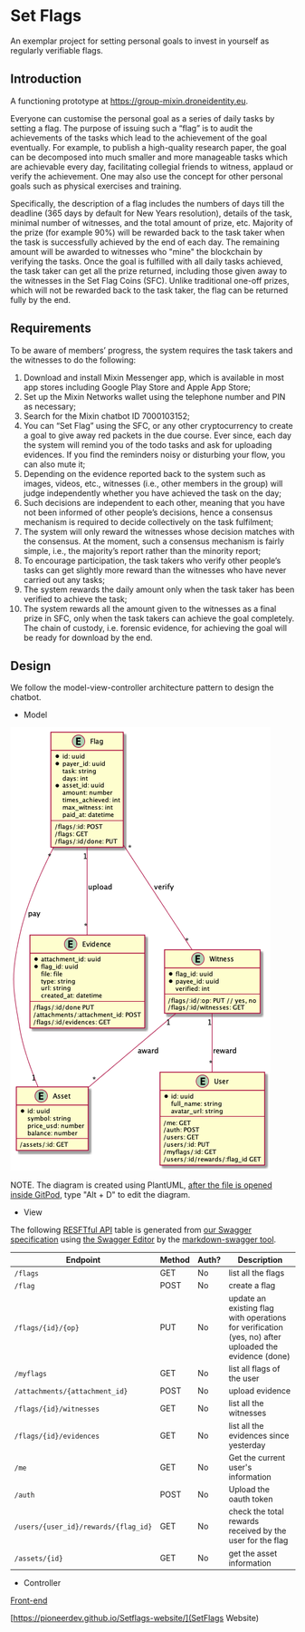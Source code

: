 # Set Flags
  
An exemplar project for setting personal goals to invest in yourself as regularly verifiable flags.

## Introduction

A functioning prototype at https://group-mixin.droneidentity.eu.

Everyone can customise the personal goal as a series of daily tasks by setting a flag. The purpose of issuing such a “flag” is to audit the achievements of the tasks which lead to the achievement of the goal eventually. For example, to publish a high-quality research paper, the goal can be decomposed into much smaller and more manageable tasks which are achievable every day, facilitating collegial friends to witness, applaud or verify the achievement. One may also use the concept for other personal goals such as physical exercises and training.

Specifically, the description of a flag includes the numbers of days till the deadline (365 days by default for New Years resolution), details of the task, minimal number of witnesses, and the total amount of prize, etc. Majority of the prize (for example 90%) will be rewarded back to the task taker when the task is successfully achieved by the end of each day. The remaining amount will be awarded to witnesses who "mine" the blockchain by verifying the tasks. Once the goal is fulfilled with all daily tasks achieved, the task taker can get all the prize returned, including those given away to the witnesses in the Set Flag Coins (SFC). Unlike traditional one-off prizes, which will not be rewarded back to the task taker, the flag can be returned fully by the end. 

## Requirements

To be aware of members’ progress, the system requires the task takers and the witnesses to do the following:
1. Download and install Mixin Messenger app, which is available in most app stores including Google Play Store and Apple App Store; 
2. Set up the Mixin Networks wallet using the telephone number and PIN as necessary; 
3. Search for the Mixin chatbot ID 7000103152;
4. You can “Set Flag” using the SFC, or any other cryptocurrency to create a goal to give away red packets in the due course. Ever since, each day the system will remind you of the todo tasks and ask for uploading evidences. If you find the reminders noisy or disturbing your flow, you can also mute it;
5. Depending on the evidence reported back to the system such as images, videos, etc., witnesses (i.e., other members in the group) will judge independently whether you have achieved the task on the day;
6. Such decisions are independent to each other, meaning that you have not been informed of other people’s decisions, hence a consensus mechanism is required to decide collectively on the task fulfilment;
7. The system will only reward the witnesses whose decision matches with the consensus. At the moment, such a consensus mechanism is fairly simple, i.e., the majority’s report rather than the minority report;
8. To encourage participation, the task takers who verify other people’s tasks can get slightly more reward than the witnesses who have never carried out any tasks;
9. The system rewards the daily amount only when the task taker has been verified to achieve the task;
10. The system rewards all the amount given to the witnesses as a final prize in SFC, only when the task takers can achieve the goal completely. The chain of custody, i.e. forensic evidence, for achieving the goal will be ready for download by the end.

## Design

We follow the model-view-controller architecture pattern to design the chatbot.

* Model

![Entity Relationship diagram](https://github.com/PioneerDev/setflags/blob/master/docs/models.png)

NOTE. The diagram is created using PlantUML, [after the file is opened inside GitPod](https://gitpod.io/#https://github.com/PioneerDev/setflags/blob/master/docs/models.puml), type "Alt + D" to edit the diagram.

* View

The following [RESFTful API](https://github.com/PioneerDev/setflags/blob/feature/rest-api/API-README.md) table is generated from [our Swagger specification](https://github.com/PioneerDev/setflags/blob/master/docs/models.yml) using [the Swagger Editor](https://editor.swagger.io) by the [markdown-swagger tool](https://github.com/rmariuzzo/markdown-swagger).
<!-- markdown-swagger -->
 Endpoint                             | Method | Auth? | Description                                                                                          
 ------------------------------------ | ------ | ----- | -----------------------------------------------------------------------------------------------------
 `/flags`                             | GET    | No    | list all the flags                                                                                   
 `/flag`                              | POST   | No    | create a flag                                                                                        
 `/flags/{id}/{op}`                   | PUT    | No    | update an existing flag with operations for verification (yes, no) after uploaded the evidence (done)
 `/myflags`                           | GET    | No    | list all flags of the user                                                                           
 `/attachments/{attachment_id}`       | POST   | No    | upload evidence                                                                                      
 `/flags/{id}/witnesses`              | GET    | No    | list all the witnesses                                                                               
 `/flags/{id}/evidences`              | GET    | No    | list all the evidences since yesterday                                                               
 `/me`                                | GET    | No    | Get the current user's information                                                                   
 `/auth`                              | POST   | No    | Upload the oauth token                                                                               
 `/users/{user_id}/rewards/{flag_id}` | GET    | No    | check the total rewards received by the user for the flag                                            
 `/assets/{id}`                       | GET    | No    | get the asset information                                                                            
<!-- /markdown-swagger -->

* Controller

[Front-end](https://github.com/PioneerDev/Setflags-website)

[https://pioneerdev.github.io/Setflags-website/](SetFlags Website)

